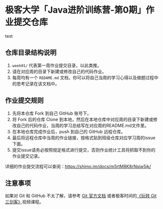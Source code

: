 # 极客大学「Java进阶训练营-第0期」作业提交仓库

test


## 仓库目录结构说明

1. `week01/` 代表第一周作业提交目录，以此类推。
2. 请在对应周的目录下新建或修改自己的代码作业。
2. 每周均有一个 `REDAME.md` 文档，你可以将自己当周的学习心得以及做题过程中的思考记录在该文档中。

## 作业提交规则
 
1. 先将本仓库 Fork 到自己 GitHub 账号下。
2. 将 Fork 后的仓库 Clone 到本地，然后在本地仓库中对应周的目录下新建或修改自己的代码作业，当周的学习总结写在对应周的README.md文件里。
3. 在本地仓库完成作业后，push 到自己的 GitHub 远程仓库。
4. 最后将远程仓库中当周的作业链接，按格式贴到班级仓库对应学习周的issue下面。
5. 提交issue请务必按照规定格式进行提交，否则作业统计工具将抓取不到你的作业提交记录。 

详细的作业提交流程可以查阅：https://shimo.im/docs/m5rtM8K8rNsjw5jk/ 


## 注意事项

 如果对 Git 和 GitHub 不太了解，请参考 [Git 官方文档](https://git-scm.com/book/zh/v2) 或者极客时间的[《玩转 Git 三剑客》](https://time.geekbang.org/course/intro/145)视频课程。
